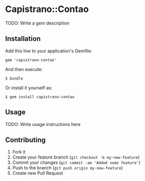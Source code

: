 # Capistrano::Contao

TODO: Write a gem description

## Installation

Add this line to your application's Gemfile:

    gem 'capistrano-contao'

And then execute:

    $ bundle

Or install it yourself as:

    $ gem install capistrano-contao

## Usage

TODO: Write usage instructions here

## Contributing

1. Fork it
2. Create your feature branch (`git checkout -b my-new-feature`)
3. Commit your changes (`git commit -am 'Added some feature'`)
4. Push to the branch (`git push origin my-new-feature`)
5. Create new Pull Request
